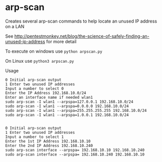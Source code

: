 # arp-scan
Creates several arp-scan commands to help locate an unused IP address on a LAN

See http://pentestmonkey.net/blog/the-science-of-safely-finding-an-unused-ip-address for more detail

To execute on windows use ```python arpscan.py``` 

On Linux use ```python3 arpscan.py```

Usage
```
0 Initial arp-scan output
1 Enter two unused IP addresses
Input a number to select 0
Enter the IP Address 192.168.10.0/24
Enter an interface name if needed wlan1
sudo arp-scan -I wlan1 --arpspa=127.0.0.1 192.168.10.0/24
sudo arp-scan -I wlan1 --arpspa=0.0.0.0 192.168.10.0/24
sudo arp-scan -I wlan1 --arpspa=255.255.255.255 192.168.10.0/24
sudo arp-scan -I wlan1 --arpspa=1.0.0.1 192.168.10.0/24


0 Initial arp-scan output
1 Enter two unused IP addresses
Input a number to select 1
Enter the 1st IP Address 192.168.10.10
Enter the 2nd IP Address 192.168.10.240
sudo arp-scan interface --arpspa= 192.168.10.10 192.168.10.240
sudo arp-scan interface --arpspa= 192.168.10.240 192.168.10.10
```
